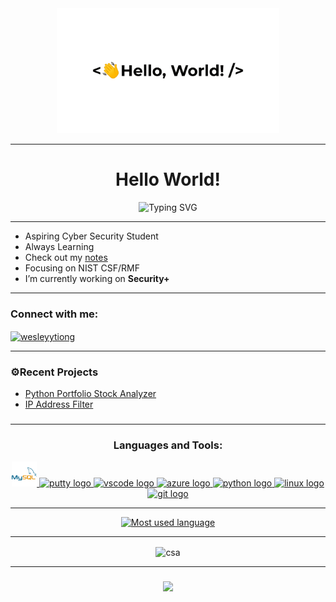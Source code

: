<!-- ![Github Banner](pc2.gif)-->
<div align="center">
  <img height="200" src="./pc1.gif" />
</div>
<hr>

<h1 align="center">Hello World!</h1>

<!-- Typing SVG -->
<div align="center">
  <img src="https://readme-typing-svg.herokuapp.com?font=Fira+Code&weight=500&size=25&pause=1000&color=0FC937&center=true&width=435&lines=I'm+Wesley+👋" alt="Typing SVG" />
</div>

---

- Aspiring Cyber Security Student
- Always Learning
- Check out my [notes](https://github.com/wesleyytiong/notes)
- Focusing on NIST CSF/RMF
- I’m currently working on **Security+**

---

<h3 align="left">Connect with me:</h3>
<p align="left">
<a href="https://www.linkedin.com/in/wesleyytiong/" target="blank"><img align="center" src="https://raw.githubusercontent.com/rahuldkjain/github-profile-readme-generator/master/src/images/icons/Social/linked-in-alt.svg" alt="wesleyytiong" height="30" width="40" /></a>

</p>

---
###
<!-- Projects -->
<h3 align="left">⚙️Recent Projects</h3>

* [Python Portfolio Stock Analyzer](https://github.com/wesleyytiong/portfolio-repo)
* [IP Address Filter](https://github.com/wesleyytiong/ip_address_log_file_repo)

###

---

<h3 align="center">Languages and Tools:</h3>
<p align="center">
<a href="https://spring.io/" target="_blank"> <img src="https://raw.githubusercontent.com/devicons/devicon/master/icons/mysql/mysql-original-wordmark.svg" alt="mysql" width="40" height="40"/>
<img src="https://cdn.jsdelivr.net/gh/devicons/devicon/icons/putty/putty-original.svg" height="40" alt="putty logo"  />
<img src="https://cdn.jsdelivr.net/gh/devicons/devicon/icons/vscode/vscode-original.svg" height="40" alt="vscode logo"  />
<img src="https://cdn.jsdelivr.net/gh/devicons/devicon/icons/azure/azure-original.svg" height="40" alt="azure logo"  />
<img src="https://cdn.jsdelivr.net/gh/devicons/devicon/icons/python/python-original.svg" height="40" alt="python logo"  />
<img src="https://skillicons.dev/icons?i=linux" height="40" alt="linux logo"  />
<img src="https://cdn.jsdelivr.net/gh/devicons/devicon/icons/git/git-original.svg" height="40" alt="git logo"  />
</a></a></p>

---

[comment]: <> (<p><img align="center" src="https://github-readme-stats.vercel.app/api/top-langs?username=wesleyytiong&theme=solarized-dark&show_icons=true&locale=en&layout=compact" alt="csa" /></p>)

[comment]: <> (![Wesley's github stats]&#40;https://github-readme-stats.vercel.app/api?username=wesleyytiong&show_icons=true&theme=solarized-dark&#41; )

<p align="center"><a href="https://github.com/anuraghazra/github-readme-stats">
  <img width="425px" src="https://github-readme-stats.vercel.app/api/top-langs/?username=wesleyytiong&theme=solarized-dark&show_icons=true&locale=en&layout=compact" alt="Most used language">
 </a></p>

---

[comment]: <> (<p>&nbsp;<img align="center" src="https://github-readme-stats.vercel.app/api?username=wesleyytiong&show_icons=true&locale=en" alt="csa" /></p>)

<p align="center"><img align="center" src="https://github-readme-streak-stats.herokuapp.com/?user=wesleyytiong&theme=solarized-dark&hide_border=true" alt="csa" /></p>

---

###

<!-- Visitor count -->
<div align="center">
  <img src="https://profile-counter.glitch.me/wesleyytiong/count.svg?"  />
</div>

###
